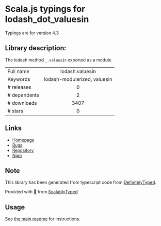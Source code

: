 
# Scala.js typings for lodash_dot_valuesin

Typings are for version 4.3

## Library description:
The lodash method `_.valuesIn` exported as a module.

|                    |                 |
| ------------------ | :-------------: |
| Full name          | lodash.valuesin |
| Keywords           | lodash-modularized, valuesin |
| # releases         | 0 |
| # dependents       | 2 |
| # downloads        | 3407 |
| # stars            | 0 |

## Links
- [Homepage](https://lodash.com/)
- [Bugs](https://github.com/lodash/lodash/issues)
- [Repository](https://github.com/lodash/lodash)
- [Npm](https://www.npmjs.com/package/lodash.valuesin)
    


## Note
This library has been generated from typescript code from [DefinitelyTyped](https://definitelytyped.org).

Provided with :purple_heart: from [ScalablyTyped](https://github.com/oyvindberg/ScalablyTyped)

## Usage
See [the main readme](../../readme.md) for instructions.


